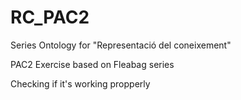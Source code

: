 # RC_PAC2

Series Ontology for "Representació del coneixement"

PAC2 Exercise based on Fleabag series

Checking if it's working propperly
